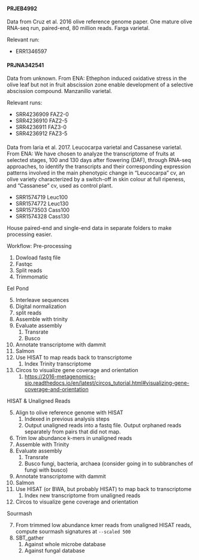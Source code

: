 #### PRJEB4992

Data from Cruz et al. 2016 olive reference genome paper. One mature olive RNA-seq run, paired-end, 80 million reads. Farga varietal.

Relevant run:

+ ERR1346597

#### PRJNA342541

Data from unknown. From ENA: Ethephon induced oxidative stress in the olive leaf but not in fruit abscission zone enable development of a selective abscission compound. Manzanillo varietal.

Relevant runs:

+ SRR4236909 FAZ2-0
+ SRR4236910 FAZ2-5
+ SRR4236911 FAZ3-0
+ SRR4236912 FAZ3-5

####

Data from Iaria et al. 2017. Leucocarpa varietal and Cassanese varietal.  From ENA: We have chosen to analyze the transcriptome of fruits at selected stages, 100 and 130 days after flowering (DAF), through RNA-seq approaches, to identify the transcripts and their corresponding expression patterns involved in the main phenotypic change in “Leucocarpa” cv, an olive variety characterized by a switch-off in skin colour at full ripeness, and “Cassanese” cv, used as control plant.

+ SRR1574719 Leuc100
+ SRR1574772 Leuc130
+ SRR1573503 Cass100 
+ SRR1574328 Cass130

House paired-end and single-end data in separate folders to make processing easier. 

Workflow: Pre-processing
1. Dowload fastq file
2. Fastqc
3. Split reads
4. Trimmomatic

Eel Pond

5. Interleave sequences
6. Digital normalization
7. split reads
8. Assemble with trinity
9. Evaluate assembly
    1. Transrate
    2. Busco
10. Annotate transcriptome with dammit
11. Salmon
12. Use HISAT to map reads back to transcriptome
    1. Index Trinity transcriptome
12. Circos to visualize gene coverage and orientation 
    1. https://2016-metagenomics-sio.readthedocs.io/en/latest/circos_tutorial.html#visualizing-gene-coverage-and-orientation

 
HISAT & Unaligned Reads

5. Align to olive reference genome with HISAT
    1. Indexed in previous analysis steps
    2. Output unaligned reads into a fastq file. Output orphaned reads separately from pairs that did not map.
6. Trim low abundance k-mers in unaligned reads
7. Assemble with Trinity
8. Evaluate assembly
    1. Transrate
    2. Busco fungi, bacteria, archaea (consider going in to subbranches of fungi with busco)
9. Annotate transcriptome with dammit
10. Salmon
11. Use HISAT (or BWA, but probably HISAT) to map back to transcriptome 
    1. Index new transcriptome from unaligned reads
12. Circos to visualize gene coverage and orientation 

Sourmash

7. From trimmed low abundance kmer reads from unaligned HISAT reads, compute sourmash signatures at `--scaled 500`
8. SBT_gather
    1. Against whole microbe database
    2. Against fungal database
